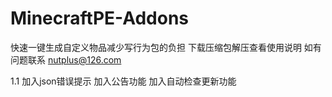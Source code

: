 # MinecraftPE-Addons
快速一键生成自定义物品减少写行为包的负担
下载压缩包解压查看使用说明
如有问题联系 nutplus@126.com

1.1
加入json错误提示
加入公告功能
加入自动检查更新功能


